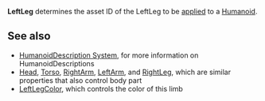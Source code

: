 **LeftLeg** determines the asset ID of the LeftLeg to be [applied](https://developer.roblox.com/en-us/api-reference/function/Humanoid/ApplyDescription) to a [Humanoid](https://developer.roblox.com/en-us/api-reference/class/Humanoid).

See also
--------

*   [HumanoidDescription System](https://developer.roblox.com/en-us/articles/HumanoidDescription-System), for more information on HumanoidDescriptions
*   [Head](https://developer.roblox.com/en-us/api-reference/property/HumanoidDescription/Head), [Torso](https://developer.roblox.com/en-us/api-reference/property/HumanoidDescription/Torso), [RightArm](https://developer.roblox.com/en-us/api-reference/property/HumanoidDescription/RightArm), [LeftArm](https://developer.roblox.com/en-us/api-reference/property/HumanoidDescription/LeftArm), and [RightLeg](https://developer.roblox.com/en-us/api-reference/property/HumanoidDescription/RightLeg), which are similar properties that also control body part
*   [LeftLegColor](https://developer.roblox.com/en-us/api-reference/property/HumanoidDescription/LeftLegColor), which controls the color of this limb